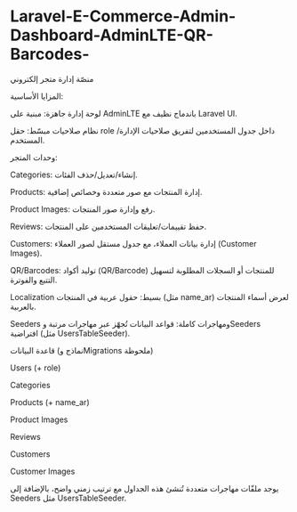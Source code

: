 # Laravel-E-Commerce-Admin-Dashboard-AdminLTE-QR-Barcodes-
منصّة إدارة متجر إلكتروني


 المزايا الأساسية:

لوحة إدارة جاهزة: مبنية على AdminLTE باندماج نظيف مع Laravel UI.

نظام صلاحيات مبسّط: حقل role داخل جدول المستخدمين لتفريق صلاحيات الإدارة/المستخدم.

وحدات المتجر:

Categories: إنشاء/تعديل/حذف الفئات.

Products: إدارة المنتجات مع صور متعددة وخصائص إضافية.

Product Images: رفع وإدارة صور المنتجات.

Reviews: حفظ تقييمات/تعليقات المستخدمين على المنتجات.

Customers: إدارة بيانات العملاء، مع جدول مستقل لصور العملاء (Customer Images).

QR/Barcodes: توليد أكواد (QR/Barcode) للمنتجات أو السجلات المطلوبة لتسهيل التتبع والفوترة.

Localization بسيط: حقول عربية في المنتجات (مثل name_ar) لعرض أسماء المنتجات بالعربية.

Seeders ومهاجرات كاملة: قواعد البيانات تُجهّز عبر مهاجرات مرتبة وSeeders افتراضية (مثل UsersTableSeeder).

قاعدة البيانات (نماذج وMigrations ملحوظة)

Users (+ role)

Categories

Products (+ name_ar)

Product Images

Reviews

Customers

Customer Images

يوجد ملفّات مهاجرات متعددة تُنشئ هذه الجداول مع ترتيب زمني واضح، بالإضافة إلى Seeders مثل UsersTableSeeder.
